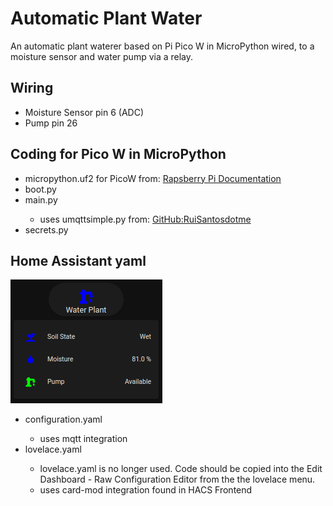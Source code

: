 # Automatic Plant Water

An automatic plant waterer based on Pi Pico W in MicroPython wired, to a moisture sensor and water pump via a relay.

<h2>Wiring</h2> 
<ul>
    <li>Moisture Sensor pin 6 (ADC)</li>
    <li>Pump pin 26</li>
</ul>
 
<h2>Coding for Pico W in MicroPython</h2>
<ul>
  <li>micropython.uf2 for PicoW from: <a href=https://www.raspberrypi.com/documentation/microcontrollers/micropython.html>Rapsberry Pi Documentation</a></li>
  <li>boot.py</li>
  <li>main.py</li>
    <ul><li>uses umqttsimple.py from: <a href=https://github.com/RuiSantosdotme/ESP-MicroPython/blob/master/code/MQTT/umqttsimple.py>GitHub:RuiSantosdotme</a></li></ul>
  <li>secrets.py</li>
</ul>
  
<h2>Home Assistant yaml</h2>
<img src="HASS Waterer.png">
<ul>
    <li>configuration.yaml</li>
    <ul><li>uses mqtt integration</li></ul>
    <li>lovelace.yaml</li>
    <ul><li>lovelace.yaml is no longer used. Code should be copied into the Edit Dashboard - Raw Configuration Editor from the the lovelace menu.</li>
    <li>uses card-mod integration found in HACS Frontend</li>
 </ul>

